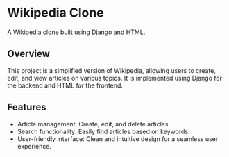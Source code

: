 # Wikipedia Clone

A Wikipedia clone built using Django and HTML.

## Overview

This project is a simplified version of Wikipedia, allowing users to create, edit, and view articles on various topics. It is implemented using Django for the backend and HTML for the frontend.

## Features

- Article management: Create, edit, and delete articles.
- Search functionality: Easily find articles based on keywords.
- User-friendly interface: Clean and intuitive design for a seamless user experience.
